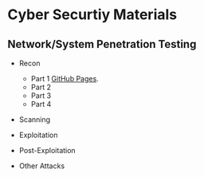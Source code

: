 # Cyber Securtiy Materials
## Network/System Penetration Testing

- Recon
  - Part 1 [GitHub Pages](https://pages.github.com/).
  - Part 2
  - Part 3
  - Part 4


- Scanning
- Exploitation
- Post-Exploitation
- Other Attacks
